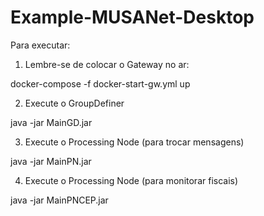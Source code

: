 # Example-MUSANet-Desktop

Para executar:

1) Lembre-se de colocar o Gateway no ar:

docker-compose -f docker-start-gw.yml up

2) Execute o GroupDefiner

java -jar MainGD.jar

3) Execute o Processing Node (para trocar mensagens)

java -jar MainPN.jar

4) Execute o Processing Node (para monitorar fiscais) 

java -jar MainPNCEP.jar
